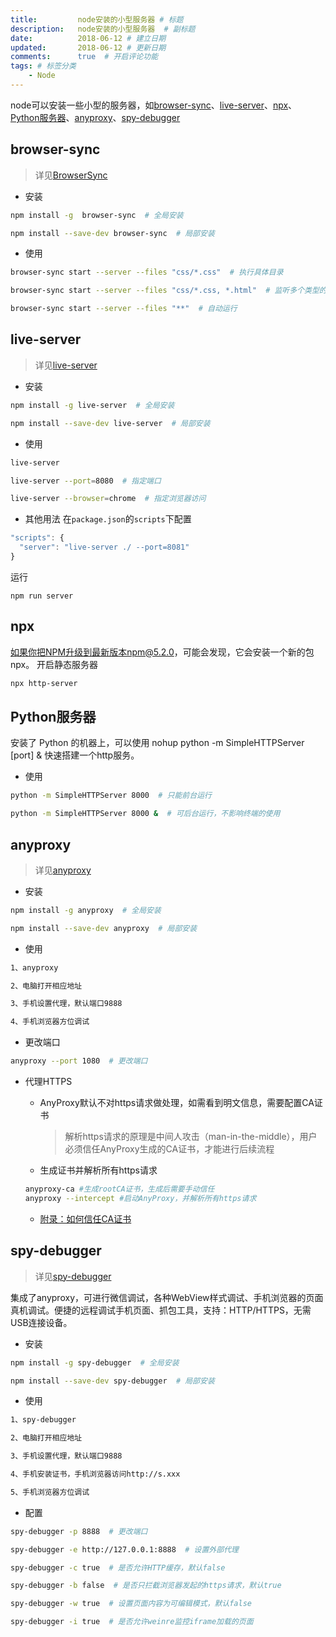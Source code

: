 ```yaml
---
title:         node安装的小型服务器 # 标题
description:   node安装的小型服务器  # 副标题
date:          2018-06-12 # 建立日期
updated:       2018-06-12 # 更新日期
comments:      true  # 开启评论功能
tags: # 标签分类
    - Node
---
```


node可以安装一些小型的服务器，如[browser-sync](#browser-sync)、[live-server](#live-server)、[npx](#npx)、[Python服务器](#python)、[anyproxy](#anyproxy)、[spy-debugger](#spy-debugger)

## <span id="browser-sync">browser-sync</span>
  > 详见[BrowserSync](http://www.browsersync.cn/)

  * 安装
  ```bash
  npm install -g  browser-sync  # 全局安装

  npm install --save-dev browser-sync  # 局部安装
  ```

  * 使用
  ```bash
  browser-sync start --server --files "css/*.css"  # 执行具体目录

  browser-sync start --server --files "css/*.css, *.html"  # 监听多个类型的文件，逗号分开

  browser-sync start --server --files "**"  # 自动运行
  ```





## <span id="live-server">live-server</span>
  > 详见[live-server](https://www.npmjs.com/package/live-server)

  * 安装
  ```bash
  npm install -g live-server  # 全局安装

  npm install --save-dev live-server  # 局部安装
  ```

  * 使用
  ```bash
  live-server

  live-server --port=8080  # 指定端口

  live-server --browser=chrome  # 指定浏览器访问
  ```

  * 其他用法
  在`package.json`的`scripts`下配置
  ```js
  "scripts": {  
    "server": "live-server ./ --port=8081"  
  }  
  ```
  运行
  ```
  npm run server
  ```



## <span id="npx">npx</span>
  如果你把NPM升级到最新版本npm@5.2.0，可能会发现，它会安装一个新的包npx。
  开启静态服务器
  ```bash
  npx http-server
  ```



## <span id="python">Python服务器</span>
  安装了 Python 的机器上，可以使用 nohup python -m SimpleHTTPServer [port] & 快速搭建一个http服务。

  * 使用
  ```bash
  python -m SimpleHTTPServer 8000  # 只能前台运行

  python -m SimpleHTTPServer 8000 &  # 可后台运行，不影响终端的使用
  ```



## <span id="anyproxy">anyproxy</span>
  > 详见[anyproxy](http://anyproxy.io/cn/)
  
  * 安装
  ```bash
  npm install -g anyproxy  # 全局安装

  npm install --save-dev anyproxy  # 局部安装
  ```

  * 使用
  ```bash
  1、anyproxy

  2、电脑打开相应地址

  3、手机设置代理，默认端口9888

  4、手机浏览器方位调试
  ```

  * 更改端口
  ```bash
  anyproxy --port 1080  # 更改端口
  ```

  * 代理HTTPS
    - AnyProxy默认不对https请求做处理，如需看到明文信息，需要配置CA证书
      >解析https请求的原理是中间人攻击（man-in-the-middle），用户必须信任AnyProxy生成的CA证书，才能进行后续流程
    
    - 生成证书并解析所有https请求
    ```bash
    anyproxy-ca #生成rootCA证书，生成后需要手动信任
    anyproxy --intercept #启动AnyProxy，并解析所有https请求
    ```
    
    - [附录：如何信任CA证书](http://anyproxy.io/cn/#%E8%AF%81%E4%B9%A6%E9%85%8D%E7%BD%AE)





## <span id="spy-debugger">spy-debugger</span>
  > 详见[spy-debugger](https://github.com/wuchangming/spy-debugger)
  
  集成了anyproxy，可进行微信调试，各种WebView样式调试、手机浏览器的页面真机调试。便捷的远程调试手机页面、抓包工具，支持：HTTP/HTTPS，无需USB连接设备。

  * 安装
  ```bash
  npm install -g spy-debugger  # 全局安装

  npm install --save-dev spy-debugger  # 局部安装
  ```

  * 使用
  ```bash
  1、spy-debugger

  2、电脑打开相应地址

  3、手机设置代理，默认端口9888

  4、手机安装证书，手机浏览器访问http://s.xxx

  5、手机浏览器方位调试
  ```
  
  * 配置
  ```bash
  spy-debugger -p 8888  # 更改端口

  spy-debugger -e http://127.0.0.1:8888  # 设置外部代理

  spy-debugger -c true  # 是否允许HTTP缓存，默认false

  spy-debugger -b false  # 是否只拦截浏览器发起的https请求，默认true

  spy-debugger -w true  # 设置页面内容为可编辑模式，默认false

  spy-debugger -i true  # 是否允许weinre监控iframe加载的页面
  ```